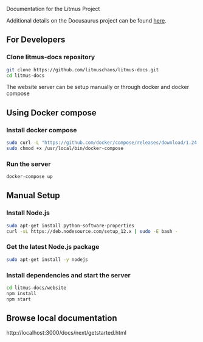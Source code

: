 Documentation for the Litmus Project

Additional details on the Docusaurus project can be found [here](https://docusaurus.io/docs/en/installation.html).

## For Developers

### Clone litmus-docs repository

```bash
git clone https://github.com/litmuschaos/litmus-docs.git
cd litmus-docs
```

The website server can be setup manually or through docker and docker compose

## Using Docker compose

### Install docker compose

```bash
sudo curl -L "https://github.com/docker/compose/releases/download/1.24.1/docker-compose-$(uname -s)-$(uname -m)" -o /usr/local/bin/docker-compose
sudo chmod +x /usr/local/bin/docker-compose
```

### Run the server

```bash
docker-compose up
```

## Manual Setup

### Install Node.js

```bash
sudo apt-get install python-software-properties
curl -sL https://deb.nodesource.com/setup_12.x | sudo -E bash -
```

### Get the latest Node.js package

```bash
sudo apt-get install -y nodejs
```

### Install dependencies and start the server

```bash
cd litmus-docs/website
npm install
npm start
```
## Browse local documentation
http://localhost:3000/docs/next/getstarted.html

